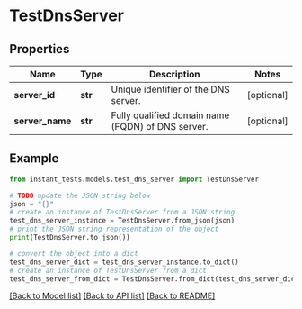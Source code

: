 # TestDnsServer


## Properties

Name | Type | Description | Notes
------------ | ------------- | ------------- | -------------
**server_id** | **str** | Unique identifier of the DNS server. | [optional] 
**server_name** | **str** | Fully qualified domain name (FQDN) of DNS server. | [optional] 

## Example

```python
from instant_tests.models.test_dns_server import TestDnsServer

# TODO update the JSON string below
json = "{}"
# create an instance of TestDnsServer from a JSON string
test_dns_server_instance = TestDnsServer.from_json(json)
# print the JSON string representation of the object
print(TestDnsServer.to_json())

# convert the object into a dict
test_dns_server_dict = test_dns_server_instance.to_dict()
# create an instance of TestDnsServer from a dict
test_dns_server_from_dict = TestDnsServer.from_dict(test_dns_server_dict)
```
[[Back to Model list]](../README.md#documentation-for-models) [[Back to API list]](../README.md#documentation-for-api-endpoints) [[Back to README]](../README.md)


